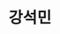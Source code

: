 ---
# Display name
title: 강석민

# Name pronunciation (optional)
name_pronunciation: ''

# Full name (for SEO)
first_name: 석민
last_name: 강

# Pronouns (optional)
pronouns: 姜錫旼

# Status emoji
status: 
  icon: 💻

# Is this the primary user of the site?
superuser: true

# Highlight the author in author lists? (true/false)
highlight_name: true

# Role/position/tagline
role: 초급 개발자

# Organizations/Affiliations to display in Biography blox
organizations:
  - name: 블로그
    url: https://blog.naver.com/kksm021

# Social network links
# Need to use another icon? Simply download the SVG icon to your `assets/media/icons/` folder.
profiles:
  - icon: at-symbol
    url: 'mailto:kksm021@gmail.com'
    label: 'E-mail Me'
  - icon: brands/instagram
    url: https://www.instagram.com/gangsuckmin
  - icon: brands/github
    url: https://github.com/gangsuckmin

interests:
  - C
  - C++
  - C#
  - Java
  - Python
  - HTML
  - CSS
  - JavaScript
  - TypeScript
  - Swift
  - Vue
  - React
  - Spring
  - MySQL
  - MongoDB
  - Git
  - Linux
  - AWS

education:
  - area: 컴퓨터공학부
    institution: 컴퓨터공학 전공
    url: 'https://csai.jbnu.ac.kr'
    date_start: 2021-03-01
    date_end: 
    summary: |
      전북대학교 컴퓨터공학부 3학년
  
  - area: WHO
    institution: 컴공 학술 동아리
    date_start: 2025-03-01
    date_end: 
    summary: |
      전북대학교 컴퓨터공학부 학술 동아리
      
  - area: 견우직녀
    institution: 공대 밴드 동아리
    url: 'https://www.youtube.com/@견우직녀-r2m'
    date_start: 2022-03-01
    date_end: 2023-01-01
    summary: |
      전북대학교 공과대학 밴드 동아리
---